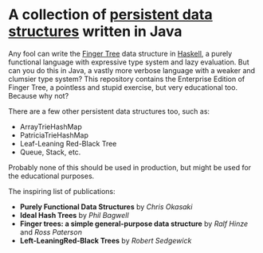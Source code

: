 # A collection of [persistent data structures](https://en.wikipedia.org/wiki/Persistent_data_structure) written in Java

Any fool can write the [Finger Tree](https://en.wikipedia.org/wiki/Finger_tree)
data structure in [Haskell](https://www.haskell.org/), a purely functional
language with expressive type system and lazy evaluation. But can you do this
in Java, a vastly more verbose language with a weaker and clumsier type system? 
This repository contains the Enterprise Edition of Finger Tree, a pointless and
stupid exercise, but very educational too. Because why not?

There are a few other persistent data structures too, such as:

* ArrayTrieHashMap
* PatriciaTrieHashMap
* Leaf-Leaning Red-Black Tree
* Queue, Stack, etc.

Probably none of this should be used in production, but might be used for the
educational purposes.

The inspiring list of publications:

* **Purely Functional Data Structures** by *Chris Okasaki*
* **Ideal Hash Trees** by *Phil Bagwell*
* **Finger trees: a simple general-purpose data structure** by *Ralf Hinze* and *Ross Paterson*
* **Left-LeaningRed-Black Trees** by *Robert Sedgewick*
